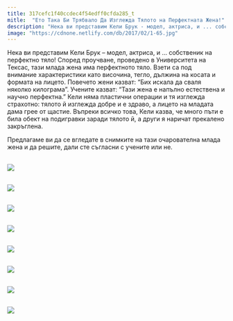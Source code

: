 ```yaml
---
title: 317cefc1f40ccdec4f54edff0cfda285_t
mitle:  "Ето Така Би Трябвало Да Изглежда Тялото на Перфектната Жена!"
description: "Нека ви представим Кели Брук - модел, актриса, и ... собственик на перфектно тяло! Според проучване, проведено в Университета на Тексас, тази млада жена има перфектно�"
image: "https://cdnone.netlify.com/db/2017/02/1-65.jpg"
---
```


 <p>Нека ви представим Кели Брук – модел, актриса, и … собственик на перфектно тяло! Според проучване, проведено в Университета на Тексас, тази млада жена има перфектното тяло. Взети са под внимание характеристики като височина, тегло, дължина на косата и формата на лицето. Повечето жени казват: “Бих искала да сваля няколко килограма”. Учените казват: “Тази жена е напълно естествена и научно перфектна.” Кели няма пластични операции и тя изглежда страхотно: тялото й изглежда добре и е здраво, а лицето на младата дама грее от щастие. Въпреки всичко това, Кели казва, че много пъти е била обект на подигравки заради тялото й, а други я наричат прекалено закръглена.</p>      <p> Предлагаме ви да се вгледате в снимките на тази очарователна млада жена и да решите, дали сте съгласни с учените или не.</p> <p> <br/><img src="https://cdnone.netlify.com/db/2017/02/1-65.jpg"/><br/></p> <p> <br/><img src="https://cdnone.netlify.com/db/2017/02/2-67.jpg"/><br/></p>      <p> <br/><img src="https://cdnone.netlify.com/db/2017/02/3-67.jpg"/><br/></p> <p> <br/><img src="https://cdnone.netlify.com/db/2017/02/4-65.jpg"/><br/></p> <p> <br/><img src="https://cdnone.netlify.com/db/2017/02/5-65.jpg"/><br/></p>  <p> <br/><img src="https://cdnone.netlify.com/db/2017/02/6-60.jpg"/><br/></p>      <p> <br/><img src="https://cdnone.netlify.com/db/2017/02/7-59.jpg"/><br/></p>  <p> <br/><img src="https://cdnone.netlify.com/db/2017/02/8-58.jpg"/><br/></p>       